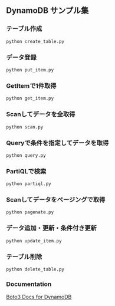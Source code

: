 ## DynamoDB サンプル集

### テーブル作成

```shell
python create_table.py
```

### データ登録

```shell
python put_item.py
```

### GetItemで1件取得

```shell
python get_item.py
```

### Scanしてデータを全取得

```shell
python scan.py
```

### Queryで条件を指定してデータを取得

```shell
python query.py
```

### PartiQLで検索

```shell
python partiql.py 
```

### Scanしてデータをページングで取得

```shell
python pagenate.py
```

### データ追加・更新・条件付き更新

```shell
python update_item.py
```


### テーブル削除

```shell
python delete_table.py
```

### Documentation

[Boto3 Docs for DynamoDB](https://boto3.amazonaws.com/v1/documentation/api/latest/guide/dynamodb.html)